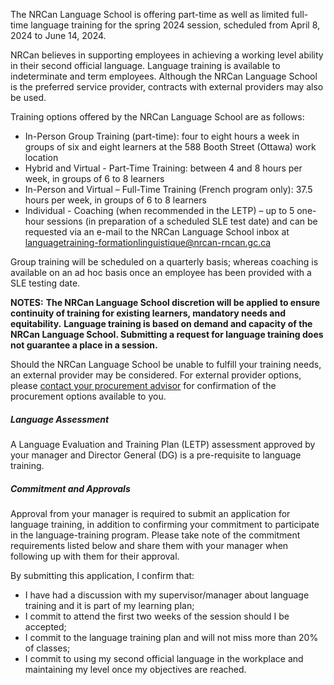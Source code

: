﻿The NRCan Language School is offering part-time as well as limited full-time language training for the spring 2024 session, scheduled from April 8, 2024 to June 14, 2024.

NRCan believes in supporting employees in achieving a working level ability in their second official language. Language training is available to indeterminate and term employees. Although the NRCan Language School is the preferred service provider, contracts with external providers may also be used.

Training options offered by the NRCan Language School are as follows:

- In-Person Group Training (part-time): four to eight hours a week in groups of six and eight learners at the 588 Booth Street (Ottawa) work location
- Hybrid and Virtual - Part-Time Training: between 4 and 8 hours per week, in groups of 6 to 8 learners
- In-Person and Virtual – Full-Time Training (French program only): 37.5 hours per week, in groups of 6 to 8 learners
- Individual - Coaching (when recommended in the LETP) – up to 5 one-hour sessions (in preparation of a scheduled SLE test date) and can be requested via an e-mail to the NRCan Language School inbox at [languagetraining-formationlinguistique@nrcan-rncan.gc.ca](mailto:languagetraining-formationlinguistique@nrcan-rncan.gc.ca)

Group training will be scheduled on a quarterly basis; whereas coaching is available on an ad hoc basis once an employee has been provided with a SLE testing date.

**NOTES:**
**The NRCan Language School discretion will be applied to ensure continuity of training for existing learners, mandatory needs and equitability.**
**Language training is based on demand and capacity of the NRCan Language School. Submitting a request for language training does not guarantee a place in a session.**

Should the NRCan Language School be unable to fulfill your training needs, an external provider may be considered. For external provider options, please <u>[contact your procurement advisor](https://gcdocs.gc.ca/nrcan-rncan/llisapi.dll/link/19125621)</u> for confirmation of the procurement options available to you.


##### Language Assessment

A Language Evaluation and Training Plan (LETP) assessment approved by your manager and Director General (DG) is a pre-requisite to language training.

##### Commitment and Approvals

Approval from your manager is required to submit an application for language training, in addition to confirming your commitment to participate in the language-training program. Please take note of the commitment requirements listed below and share them with your manager when following up with them for their approval.

By submitting this application, I confirm that:
- I have had a discussion with my supervisor/manager about language training and it is part of my learning plan;
- I commit to attend the first two weeks of the session should I be accepted;
- I commit to the language training plan and will not miss more than 20% of classes;
- I commit to using my second official language in the workplace and maintaining my level once my objectives are reached.
